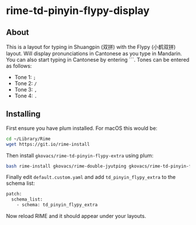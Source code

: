 # rime-td-pinyin-flypy-display

## About

This is a layout for typing in Shuangpin (双拼) with the Flypy (小鹤双拼) layout. Will display pronunciations in Cantonese as you type in Mandarin. You can also start typing in Cantonese by entering `\``. Tones can be entered as follows:

* Tone 1: `;`
* Tone 2: `/`
* Tone 3: `,`
* Tone 4: `.`

## Installing

First ensure you have plum installed. For macOS this would be:

```bash
cd ~/Library/Rime
wget https://git.io/rime-install
```

Then install `gkovacs/rime-td-pinyin-flypy-extra` using plum:

```bash
bash rime-install gkovacs/rime-double-jyutping gkovacs/rime-td-pinyin-flypy gkovacs/rime-double-jyutping-display gkovacs/rime-td-pinyin-flypy-display gkovacs/rime-td-pinyin-flypy-extra
```

Finally edit `default.custom.yaml` and add `td_pinyin_flypy_extra` to the schema list:

```bash
patch:
  schema_list:
    - schema: td_pinyin_flypy_extra
```

Now reload RIME and it should appear under your layouts.
